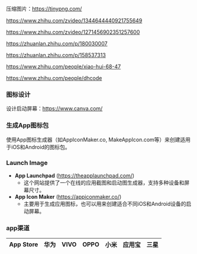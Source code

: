 压缩图片：https://tinypng.com/

https://www.zhihu.com/zvideo/1344644440921755649

https://www.zhihu.com/zvideo/1271456902351257600

https://zhuanlan.zhihu.com/p/180030007

https://zhuanlan.zhihu.com/p/158537313

https://www.zhihu.com/people/xiao-hui-68-47

https://www.zhihu.com/people/dhcode

### 图标设计

设计启动屏幕：https://www.canva.com/

### 生成App图标包

使用App图标生成器（如AppIconMaker.co, MakeAppIcon.com等）来创建适用于iOS和Android的图标包。

### Launch Image

- **App Launchpad** (https://theapplaunchpad.com/)
  - 这个网站提供了一个在线的应用截图和启动图生成器，支持多种设备和屏幕尺寸。
- **App Icon Maker** (https://appiconmaker.co/)
  - 主要用于生成应用图标，也可以用来创建适合不同iOS和Android设备的启动屏幕。

### app渠道

| App Store | 华为 | VIVO | OPPO | 小米 | 应用宝 | 三星 |
| --------- | ---- | ---- | ---- | ---- | ------ | ---- |
